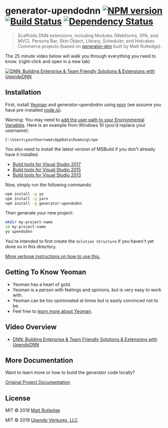 # generator-upendodnn [![NPM version][npm-image]][npm-url] [![Build Status][travis-image]][travis-url] [![Dependency Status][daviddm-image]][daviddm-url]  

> Scaffolds DNN extensions, including Modules (Webforms, SPA, and MVC), Persona Bar, Skin Object, Library, Scheduler, and Hotcakes Commerce projects (based on [generator-dnn](https://github.com/mtrutledge/generator-dnn) built by Matt Rutledge).  

The 25 minute video below will walk you through everything you need to know.  (right-click and open in a new tab)

[![DNN: Building Enterprise & Team Friendly Solutions & Extensions with UpendoDNN](http://img.youtube.com/vi/ZD1p5DDlY2E/0.jpg)](http://www.youtube.com/watch?v=ZD1p5DDlY2E "DNN: Building Enterprise & Team Friendly Solutions & Extensions with UpendoDNN")


## Installation  

First, install [Yeoman](http://yeoman.io) and generator-upendodnn using [npm](https://www.npmjs.com/) (we assume you have pre-installed [node.js](https://nodejs.org/)).  

Warning: You may need to [add the user path to your Environmental Variables](https://superuser.com/questions/949560/how-do-i-set-system-environment-variables-in-windows-10).  Here is an example from Windows 10 (you'd replace your username):

`C:\Users\yourUsername\AppData\Roaming\npm`

You also need to install the latest version of MSBuild if you don't already have it installed.

* [Build tools for Visual Studio 2017](https://visualstudio.microsoft.com/downloads/#build-tools-for-visual-studio-2017)  
* [Build tools for Visual Studio 2015](https://www.microsoft.com/en-us/download/details.aspx?id=48159)  
* [Build tools for Visual Studio 2013](https://www.microsoft.com/en-us/download/details.aspx?id=40760)  

Now, simply run the following commands:

```bash
npm install -g yo
npm install -g yarn
npm install -g generator-upendodnn
```

Then generate your new project:

```bash
mkdir my-project-name
cd my-project-name
yo upendodnn
```

You're intended to first create the `Solution Structure` if you haven't yet done so in this directory.

[More verbose instructions on how to use this.](http://www.dnnsoftware.com/community-blog/cid/155574/create-a-dnn-module-in-less-than-2-minutes)  

## Getting To Know Yeoman  

 * Yeoman has a heart of gold.  
 * Yeoman is a person with feelings and opinions, but is very easy to work with.  
 * Yeoman can be too opinionated at times but is easily convinced not to be.  
 * Feel free to [learn more about Yeoman](http://yeoman.io/).  
 
## Video Overview

* [DNN: Building Enterprise & Team Friendly Solutions & Extensions with UpendoDNN](https://www.youtube.com/watch?v=ZD1p5DDlY2E)

## More Documentation  

Want to learn more or how to build the generator code locally?  

[Original Project Documentation](https://mtrutledge.github.io/generator-dnn/)  

## License  

MIT © 2018 [Matt Rutledge]()  

MIT © 2019 [Upendo Ventures, LLC](https://upendoventures.com)  


[npm-image]: https://badge.fury.io/js/generator-dnn.svg
[npm-url]: https://npmjs.org/package/generator-dnn
[travis-image]: https://travis-ci.org/mtrutledge/generator-dnn.svg?branch=master
[travis-url]: https://travis-ci.org/mtrutledge/generator-dnn
[daviddm-image]: https://david-dm.org/mtrutledge/generator-dnn.svg?theme=shields.io
[daviddm-url]: https://david-dm.org/mtrutledge/generator-dnn
